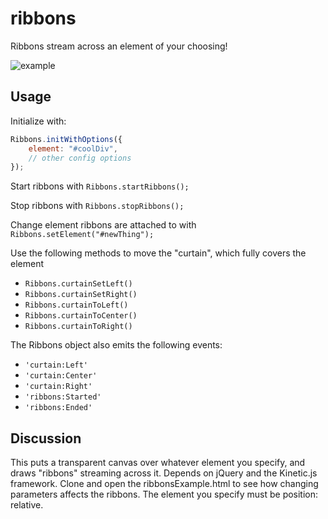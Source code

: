 ribbons
=======

Ribbons stream across an element of your choosing!


![example](http://i.imgur.com/lZ3qBgu.gif)

## Usage

Initialize with:
```javascript
Ribbons.initWithOptions({
    element: "#coolDiv",
    // other config options
});
```
Start ribbons with `Ribbons.startRibbons();`

Stop ribbons with `Ribbons.stopRibbons();`

Change element ribbons are attached to with `Ribbons.setElement("#newThing");`

Use the following methods to move the "curtain", which fully covers the element
* `Ribbons.curtainSetLeft()`
* `Ribbons.curtainSetRight()`
* `Ribbons.curtainToLeft()`
* `Ribbons.curtainToCenter()`
* `Ribbons.curtainToRight()`

The Ribbons object also emits the following events:

* `'curtain:Left'`
* `'curtain:Center'`
* `'curtain:Right'`
* `'ribbons:Started'`
* `'ribbons:Ended'`

## Discussion
This puts a transparent canvas over whatever element you specify, and draws "ribbons" streaming across it. Depends on jQuery and the Kinetic.js framework. Clone and open the ribbonsExample.html to see how changing parameters affects the ribbons. The element you specify must be position: relative.
